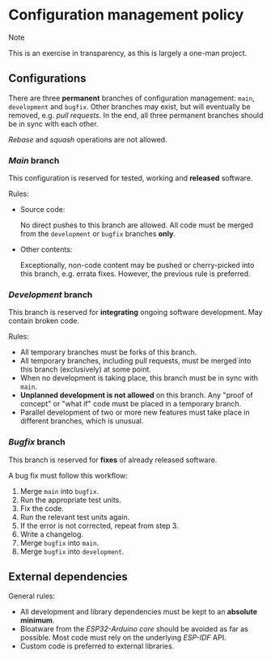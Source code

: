 # Configuration management policy

> [!NOTE]
> This is an exercise in transparency,
> as this is largely a one-man project.

## Configurations

There are three **permanent** branches of configuration management:
`main`, `development` and `bugfix`.
Other branches may exist, but will eventually be removed,
e.g. *pull requests*.
In the end, all three permanent branches should be in sync with each other.

*Rebase* and *squash* operations are not allowed.

### *Main* branch

This configuration is reserved for tested, working and **released**
software.

Rules:

- Source code:

  No direct pushes to this branch are allowed.
  All code must be merged from the `development` or `bugfix` branches **only**.

- Other contents:

  Exceptionally, non-code content may be pushed or cherry-picked into this branch, e.g. errata fixes. However, the previous rule is preferred.

### *Development* branch

This branch is reserved for **integrating** ongoing software development.
May contain broken code.

Rules:

- All temporary branches must be forks of this branch.
- All temporary branches, including pull requests,
  must be merged into this branch (exclusively) at some point.
- When no development is taking place,
  this branch must be in sync with `main`.
- **Unplanned development is not allowed** on this branch.
  Any "proof of concept" or "what if" code must be placed in a temporary branch.
- Parallel development of two or more new features must take place
  in different branches, which is unusual.

### *Bugfix* branch

This branch is reserved for **fixes** of already released software.

A bug fix must follow this workflow:

1. Merge `main` into `bugfix`.
2. Run the appropriate test units.
3. Fix the code.
4. Run the relevant test units again.
5. If the error is not corrected, repeat from step 3.
6. Write a changelog.
7. Merge `bugfix` into `main`.
8. Merge `bugfix` into `development`.

## External dependencies

General rules:

- All development and library dependencies must be kept to
  an **absolute minimum**.
- Bloatware from the *ESP32-Arduino core* should be avoided as far as possible.
  Most code must rely on the underlying *ESP-IDF* API.
- Custom code is preferred to external libraries.
